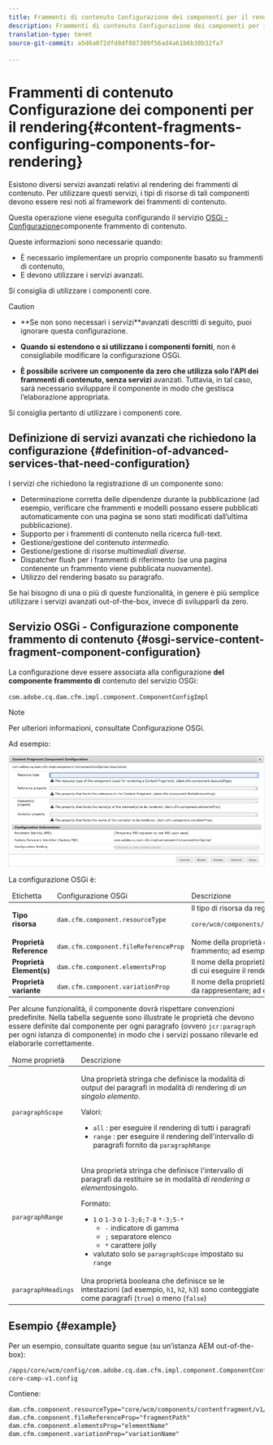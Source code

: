 ```yaml
---
title: Frammenti di contenuto Configurazione dei componenti per il rendering
description: Frammenti di contenuto Configurazione dei componenti per il rendering
translation-type: tm+mt
source-git-commit: a5d6a072dfd8df887309f56ad4a61b6b38b32fa7

---
```



# Frammenti di contenuto Configurazione dei componenti per il rendering{#content-fragments-configuring-components-for-rendering}

Esistono diversi servizi [](#definition-of-advanced-services-that-need-configuration) avanzati relativi al rendering dei frammenti di contenuto. Per utilizzare questi servizi, i tipi di risorse di tali componenti devono essere resi noti al framework dei frammenti di contenuto.

Questa operazione viene eseguita configurando il servizio [OSGi - Configurazione](#osgi-service-content-fragment-component-configuration)componente frammento di contenuto.

Queste informazioni sono necessarie quando:

* È necessario implementare un proprio componente basato su frammenti di contenuto,
* E devono utilizzare i servizi avanzati.

Si consiglia di utilizzare i componenti core.

>[!CAUTION]
>
>* **Se non sono necessari i servizi[](#definition-of-advanced-services-that-need-configuration)**avanzati descritti di seguito, puoi ignorare questa configurazione.
   >
   >
* **Quando si estendono o si utilizzano i componenti forniti**, non è consigliabile modificare la configurazione OSGi.
   >
   >
* **È possibile scrivere un componente da zero che utilizza solo l&#39;API dei frammenti di contenuto, senza servizi** avanzati. Tuttavia, in tal caso, sarà necessario sviluppare il componente in modo che gestisca l’elaborazione appropriata.
>
>
Si consiglia pertanto di utilizzare i componenti core.

## Definizione di servizi avanzati che richiedono la configurazione {#definition-of-advanced-services-that-need-configuration}

I servizi che richiedono la registrazione di un componente sono:

* Determinazione corretta delle dipendenze durante la pubblicazione (ad esempio, verificare che frammenti e modelli possano essere pubblicati automaticamente con una pagina se sono stati modificati dall’ultima pubblicazione).
* Supporto per i frammenti di contenuto nella ricerca full-text.
* Gestione/gestione del contenuto *intermedio.*
* Gestione/gestione di risorse *multimediali diverse.*
* Dispatcher flush per i frammenti di riferimento (se una pagina contenente un frammento viene pubblicata nuovamente).
* Utilizzo del rendering basato su paragrafo.

Se hai bisogno di una o più di queste funzionalità, in genere è più semplice utilizzare i servizi avanzati out-of-the-box, invece di svilupparli da zero.

## Servizio OSGi - Configurazione componente frammento di contenuto {#osgi-service-content-fragment-component-configuration}

La configurazione deve essere associata alla configurazione **del componente frammento di** contenuto del servizio OSGi:

`com.adobe.cq.dam.cfm.impl.component.ComponentConfigImpl`

>[!NOTE]
>
>Per ulteriori informazioni, consultate Configurazione [](/help/implementing/deploying/overview.md#osgi-configuration) OSGi.

Ad esempio:

![Configurazione del componente frammento di contenuto di configurazione OSGi](assets/cf-component-configuration-osgi.png)

La configurazione OSGi è:

<table>
 <thead>
  <tr>
   <td>Etichetta</td>
   <td>Configurazione OSGi<br /> </td>
   <td>Descrizione</td>
  </tr>
 </thead>
 <tbody>
  <tr>
   <td><strong>Tipo risorsa</strong></td>
   <td><code>dam.cfm.component.resourceType</code></td>
   <td>Il tipo di risorsa da registrare; ad esempio <br /> <p><span class="cmp-examples-demo__property-value"><code>core/wcm/components/contentfragment/v1/contentfragment</code></code></p> </td>
  </tr>
  <tr>
   <td><strong>Proprietà Reference</strong></td>
   <td><code>dam.cfm.component.fileReferenceProp</code></td>
   <td>Nome della proprietà contenente il riferimento al frammento; ad esempio <code>fragmentPath</code> o <code>fileReference</code></td>
  </tr>
  <tr>
   <td><strong>Proprietà Element(s)</strong></td>
   <td><code>dam.cfm.component.elementsProp</code></td>
   <td>Il nome della proprietà che contiene i nomi degli elementi di cui eseguire il rendering; ad esempio<code>elementName</code></td>
  </tr>
  <tr>
   <td><strong>Proprietà variante</strong><br /> </td>
   <td><code>dam.cfm.component.variationProp</code></td>
   <td>Il nome della proprietà che contiene il nome della variante da rappresentare; ad esempio<code>variationName</code></td>
  </tr>
 </tbody>
</table>

Per alcune funzionalità, il componente dovrà rispettare convenzioni predefinite. Nella tabella seguente sono illustrate le proprietà che devono essere definite dal componente per ogni paragrafo (ovvero `jcr:paragraph` per ogni istanza di componente) in modo che i servizi possano rilevarle ed elaborarle correttamente.

<table>
 <thead>
  <tr>
   <td>Nome proprietà</td>
   <td>Descrizione</td>
  </tr>
 </thead>
 <tbody>
  <tr>
   <td><code>paragraphScope</code></td>
   <td><p>Una proprietà stringa che definisce la modalità di output dei paragrafi in modalità di rendering di <em>un singolo elemento</em>.</p> <p>Valori:</p>
    <ul>
     <li><code>all</code> : per eseguire il rendering di tutti i paragrafi</li>
     <li><code>range</code> : per eseguire il rendering dell'intervallo di paragrafi fornito da <code>paragraphRange</code></li>
    </ul> </td>
  </tr>
  <tr>
   <td><code>paragraphRange</code></td>
   <td><p>Una proprietà stringa che definisce l'intervallo di paragrafi da restituire se in modalità <em>di rendering a elemento</em>singolo.</p> <p>Formato:</p>
    <ul>
     <li><code>1</code> o <code>1-3</code> o <code>1-3;6;7-8</code> <code>*-3;5-*</code>
     <ul>
       <li><code>-</code> indicatore di gamma</li>
       <li><code>;</code> separatore elenco</li>
       <li><code>*</code> carattere jolly</li>
     </ul>
     </li>
     <li>valutato solo se <code>paragraphScope</code> impostato su <code>range</code></li>
    </ul> </td>
  </tr>
  <tr>
   <td><code>paragraphHeadings</code></td>
   <td>Una proprietà booleana che definisce se le intestazioni (ad esempio, <code>h1</code>, <code>h2</code>, <code>h3</code>) sono conteggiate come paragrafi (<code>true</code>) o meno (<code>false</code>)</td>
  </tr>
 </tbody>
</table>

## Esempio {#example}

Per un esempio, consultate quanto segue (su un’istanza AEM out-of-the-box):

```
/apps/core/wcm/config/com.adobe.cq.dam.cfm.impl.component.ComponentConfigImpl-core-comp-v1.config
```

Contiene:

```
dam.cfm.component.resourceType="core/wcm/components/contentfragment/v1/contentfragment"
dam.cfm.component.fileReferenceProp="fragmentPath"
dam.cfm.component.elementsProp="elementName"
dam.cfm.component.variationProp="variationName"
```

